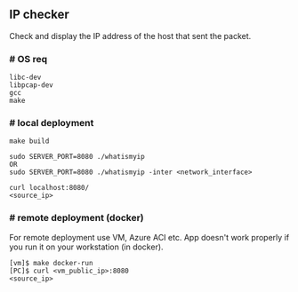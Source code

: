 ## **IP checker**

Check and display the IP address of the host that sent the packet.

### # OS req
```
libc-dev 
libpcap-dev
gcc
make
```

### # local deployment
```
make build

sudo SERVER_PORT=8080 ./whatismyip
OR
sudo SERVER_PORT=8080 ./whatismyip -inter <network_interface>

curl localhost:8080/
<source_ip>
```

### # remote deployment (docker)

For remote deployment use VM, Azure ACI etc. App doesn't work properly if you run it on your workstation (in docker).

```
[vm]$ make docker-run
[PC]$ curl <vm_public_ip>:8080
<source_ip>
```